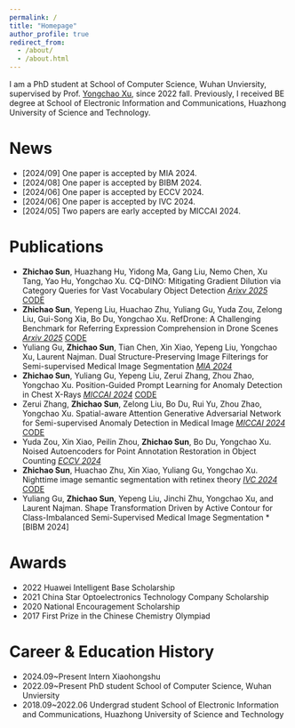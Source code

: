 ```yaml
---
permalink: /
title: "Homepage"
author_profile: true
redirect_from: 
  - /about/
  - /about.html
---
```


I am a PhD student at School of Computer Science, Wuhan Unviersity, supervised by Prof. [Yongchao Xu](https://scholar.google.fr/citations?user=ArIg7-0AAAAJ&hl=fr), since 2022 fall. Previously, I received BE degree at School of Electronic Information and Communications, Huazhong University of Science and Technology.

News
======
+ \[2024/09\] One paper is accepted by MIA 2024.
+ \[2024/08\] One paper is accepted by BIBM 2024.
+ \[2024/06\] One paper is accepted by ECCV 2024.
+ \[2024/06\] One paper is accepted by IVC 2024.
+ \[2024/05\] Two papers are early accepted by MICCAI 2024.

Publications
======
+ **Zhichao Sun**, Huazhang Hu, Yidong Ma, Gang Liu, Nemo Chen, Xu Tang, Yao Hu, Yongchao Xu. CQ-DINO: Mitigating Gradient Dilution via Category Queries for Vast Vocabulary Object Detection *[Arixv 2025](https://arxiv.org/abs/2503.18430)* [CODE](https://github.com/RedAIGC/CQ-DINO)
+ **Zhichao Sun**, Yepeng Liu, Huachao Zhu, Yuliang Gu, Yuda Zou, Zelong Liu, Gui-Song Xia, Bo Du, Yongchao Xu. RefDrone: A Challenging Benchmark for Referring Expression Comprehension in Drone Scenes *[Arxiv 2025](https://arxiv.org/abs/2502.00392)* [CODE](https://github.com/sunzc-sunny/refdrone)
+ Yuliang Gu, **Zhichao Sun**, Tian Chen, Xin Xiao, Yepeng Liu, Yongchao Xu, Laurent Najman. Dual Structure-Preserving Image Filterings for Semi-supervised Medical Image Segmentation *[MIA 2024]([https://arxiv.org/abs/2312.07264](https://www.sciencedirect.com/science/article/abs/pii/S1361841524002895))* 
+ **Zhichao Sun**, Yuliang Gu, Yepeng Liu, Zerui Zhang, Zhou Zhao, Yongchao Xu. Position-Guided Prompt Learning for Anomaly Detection in Chest X-Rays *[MICCAI 2024](https://arxiv.org/abs/2405.11976)* [CODE](https://github.com/sunzc-sunny/PPAD)
+ Zerui Zhang, **Zhichao Sun**, Zelong Liu, Bo Du, Rui Yu, Zhou Zhao, Yongchao Xu. Spatial-aware Attention Generative Adversarial Network for Semi-supervised Anomaly Detection in Medical Image  *[MICCAI 2024](https://arxiv.org/abs/2405.12872)* [CODE](https://github.com/zzr728/SAGAN)
+ Yuda Zou, Xin Xiao, Peilin Zhou, **Zhichao Sun**, Bo Du, Yongchao Xu. Noised Autoencoders for Point Annotation Restoration in Object Counting *[ECCV 2024](https://arxiv.org/abs/2312.07190v1)* 
+ **Zhichao Sun**, Huachao Zhu, Xin Xiao, Yuliang Gu, Yongchao Xu. Nighttime image semantic segmentation with retinex theory *[IVC 2024](https://www.sciencedirect.com/science/article/pii/S0262885624002543)* [CODE](https://github.com/sunzc-sunny/RNightSeg)
+ Yuliang Gu, **Zhichao Sun**, Yepeng Liu, Jinchi Zhu, Yongchao Xu, and Laurent Najman. Shape Transformation Driven by Active Contour for Class-Imbalanced Semi-Supervised Medical Image Segmentation *[BIBM 2024]




Awards
======
+ 2022 Huawei Intelligent Base Scholarship
+ 2021 China Star Optoelectronics Technology Company Scholarship
+ 2020 National Encouragement Scholarship
+ 2017 First Prize in the Chinese Chemistry Olympiad


Career & Education History
======
+ 2024.09~Present     Intern                Xiaohongshu
+ 2022.09~Present     PhD student           School of Computer Science, Wuhan Unviersity
+ 2018.09~2022.06     Undergrad student     School of Electronic Information and Communications, Huazhong University of Science and Technology
